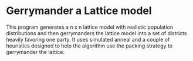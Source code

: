 # Gerrymander a Lattice model
This program generates a n x n lattice model with realistic population distributions and then gerrymanders the lattice model into a set of districts heavily favoring one party.
It uses simulated anneal and a couple of heuristics designed to help the algorithm use the packing strategy to gerrymander the lattice.
